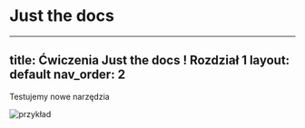 # Just the docs 
---
title: Ćwiczenia Just the docs ! Rozdział 1
layout: default
nav_order: 2
---

Testujemy nowe narzędzia

![przykład](../images/r.png)



  
